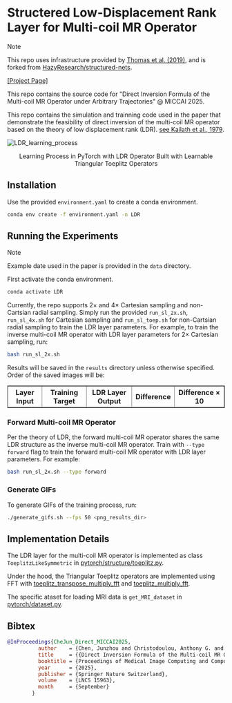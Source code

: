 # Structered Low-Displacement Rank Layer for Multi-coil MR Operator

> [!NOTE]
> This repo uses infrastructure provided by [Thomas et al.
> (2019)](https://arxiv.org/abs/1810.02309), and is forked from
> [HazyResearch/structured-nets](https://github.com/HazyResearch/structured-nets).

[[Project Page]](https://junzhou.chen.engineer/LDR/)

This repo contains the source code for "Direct Inversion Formula of the Multi-coil MR Operator under
Arbitrary Trajectories" @ MICCAI 2025. 

This repo  contains the simulation and trainning code used in the paper that demonstrate the
feasibility of direct inversion of the multi-coil MR operator based on the theory of low
displacement rank (LDR). [see Kailath et al.,
1979](https://www.sciencedirect.com/science/article/pii/0022247X79901240).

![LDR_learning_process](https://github.com/user-attachments/assets/5bf8d167-7e30-43c7-93cd-87ca2bbcbe22)
<center>Learning Process in PyTorch with LDR Operator Built with Learnable Triangular Toeplitz Operators</center>



## Installation

Use the provided `environment.yaml` to create a conda environment.
```bash
conda env create -f environment.yaml -n LDR
```

## Running the Experiments
> [!NOTE]
> Example date used in the paper is provided in the `data` directory.


First activate the conda environment.

```bash
conda activate LDR
```

Currently, the repo supports $2 \times$ and $4 \times$ Cartesian sampling and non-Cartsian radial
sampling. Simply run the provided `run_sl_2x.sh`, `run_sl_4x.sh` for Cartesian sampling and
`run_sl_toep.sh` for non-Cartsian radial sampling to train the LDR layer parameters. For example, to
train the inverse multi-coil MR operator with LDR layer parameters for $2 \times$ Cartesian
sampling, run:

```bash
bash run_sl_2x.sh
```


Results will be saved in the `results` directory unless otherwise specified. Order of the saved
images will be:
<table border="1" cellspacing="0" cellpadding="5" style="border-collapse: collapse;">
  <tr>
    <th>Layer Input</th>
    <th>Training Target</th>
    <th>LDR Layer Output</th>
    <th>Difference</th>
    <th>Difference × 10</th>
  </tr>
</table>

### Forward Multi-coil MR Operator
Per the theory of LDR, the forward multi-coil MR operator shares the same LDR structure as the
inverse multi-coil MR operator. Train with `--type forward` flag to train the forward multi-coil MR
operator with LDR layer parameters. For example:

```bash
bash run_sl_2x.sh --type forward
```

### Generate GIFs
To generate GIFs of the training process, run:
```bash
./generate_gifs.sh --fps 50 <png_results_dir>
```

## Implementation Details

The LDR layer for the multi-coil MR operator is implemented as class  `ToeplitzLikeSymmetric` in
[pytorch/structure/toeplitz.py](pytorch/structure/layer.py#L210-L221). 

Under the hood, the Triangular Toeplitz operators are implemented using FFT with
[toeplitz_transpose_multiply_fft](pytorch/structure/toeplitz.py#L132) and
[toeplitz_multiply_fft](pytorch/structure/toeplitz.py#L185).

The specific ataset for loading MRI data is `get_MRI_dataset` in
[pytorch/dataset.py](pytorch/dataset.py#L80-L126).

## Bibtex

```bibtex
@InProceedings{CheJun_Direct_MICCAI2025,
          author    = {Chen, Junzhou and Christodoulou, Anthony G. and Fan, Zhaoyang},
          title     = {{Direct Inversion Formula of the Multi-coil MR Operator under Arbitrary Trajectories}},
          booktitle = {Proceedings of Medical Image Computing and Computer Assisted Intervention -- MICCAI 2025},
          year      = {2025},
          publisher = {Springer Nature Switzerland},
          volume    = {LNCS 15963},
          month     = {September}
        }
        

```

